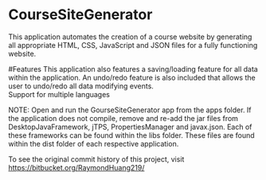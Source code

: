 # CourseSiteGenerator
This application automates the creation of a course website by generating all appropriate HTML, CSS, JavaScript and JSON files for a fully functioning website.

#Features
This application also features a saving/loading feature for all data within the application. 
An undo/redo feature is also included that allows the user to undo/redo all data modifying events.  
Support for multiple languages

NOTE: Open and run the GourseSiteGenerator app from the apps folder. If the application does not compile, remove and re-add the jar files from DesktopJavaFramework, jTPS, PropertiesManager and javax.json.
Each of these frameworks can be found within the libs folder. These files are found within the dist folder of each respective application. 

To see the original commit history of this project, visit https://bitbucket.org/RaymondHuang219/
